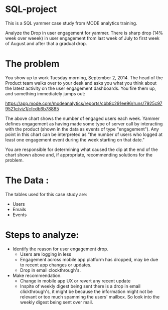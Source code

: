 # SQL-project

This is a SQL yammer case study from MODE analytics training.

Analyze the Drop in user engagement for yammer. 
There is sharp drop (14% week over weeek) in user engagement from last week of July to first week of August and after that a gradual drop.

# The problem
You show up to work Tuesday morning, September 2, 2014. The head of the Product team walks over to your desk and asks you what you think about the latest activity on the user engagement dashboards. You fire them up, and something immediately jumps out:

https://app.mode.com/modeanalytics/reports/cbb8c291ee96/runs/7925c979521e/viz1/cfcdb6b78885

The above chart shows the number of engaged users each week. Yammer defines engagement as having made some type of server call by interacting with the product (shown in the data as events of type "engagement"). Any point in this chart can be interpreted as "the number of users who logged at least one engagement event during the week starting on that date."

You are responsible for determining what caused the dip at the end of the chart shown above and, if appropriate, recommending solutions for the problem.


# The Data :
  
  The tables used for this case study are:
  
 - Users
 - Emails
 - Events


# Steps to analyze:

- Identify the reason for user engagement drop.
  -  Users are logging in less
  -  Engagement across mobile app platform has dropped, may be due to recent app changes or updates.
  -  Drop in email clockthrough's.
- Make recommendation.
  - Change in mobile app UX or revert any recent update
  - Inspite of weekly digest being sent there is a drop in email clickthrough's, it might be because the information might not be relevant or too much spamming the users' mailbox. So look into the weekly digest being sent over mail.




